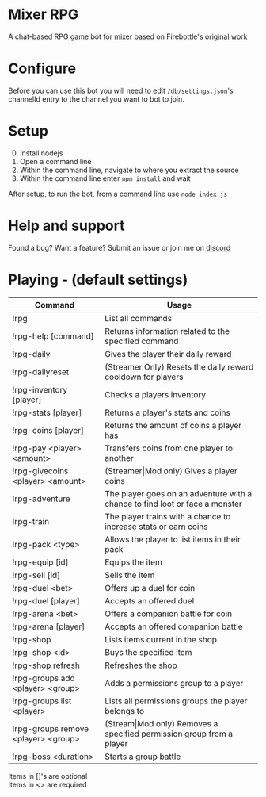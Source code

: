 # Mixer RPG  
A chat-based RPG game bot for [mixer](https://mixer.com) based on Firebottle's [original work](https://github.com/firebottle/mixer-rpg)

# Configure
Before you can use this bot you will need to edit `/db/settings.json`'s channelId entry to the channel you want to bot to join.

# Setup
0. install nodejs  
2. Open a command line
3. Within the command line, navigate to where you extract the source
4. Within the command line enter `npm install` and wait

After setup, to run the bot, from a command line use `node index.js`

# Help and support
Found a bug? Want a feature? Submit an issue or join me on [discord](https://discord.gg/sRTY4hE)

# Playing - (default settings)
| **Command**                             | **Usage**                                                                    |
|-----------------------------------------|------------------------------------------------------------------------------|
| !rpg                                    | List all commands                                                            |
| !rpg-help [command]                     | Returns information related to the specified command                         |
| !rpg-daily                              | Gives the player their daily reward                                          |
| !rpg-dailyreset                         | (Streamer Only) Resets the daily reward cooldown for players                 |
| !rpg-inventory [player]                 | Checks a players inventory                                                   |
| !rpg-stats [player]                     | Returns a player's stats and coins                                           |
| !rpg-coins [player]                     | Returns the amount of coins a player has                                     |
| !rpg-pay \<player\> \<amount\>          | Transfers coins from one player to another                                   |
| !rpg-givecoins \<player\> \<amount\>    | (Streamer\|Mod only) Gives a player coins                                    |
| !rpg-adventure                          | The player goes on an adventure with a chance to find loot or face a monster |
| !rpg-train                              | The player trains with a chance to increase stats or earn coins              |
| !rpg-pack \<type\>                      | Allows the player to list items in their pack                                |
| !rpg-equip [id]                         | Equips the item                                                              |
| !rpg-sell [id]                          | Sells the item                                                               |
| !rpg-duel \<bet\>                       | Offers up a duel for coin                                                    |
| !rpg-duel [player]                      | Accepts an offered duel                                                      |
| !rpg-arena \<bet\>                      | Offers a companion battle for coin                                           |
| !rpg-arena [player]                     | Accepts an offered companion battle                                          |
| !rpg-shop                               | Lists items current in the shop                                              |
| !rpg-shop \<id\>                        | Buys the specified item                                                      |
| !rpg-shop refresh                       | Refreshes the shop                                                           |
| !rpg-groups add \<player\> \<group\>    | Adds a permissions group to a player                                         |
| !rpg-groups list \<player\>             | Lists all permissions groups the player belongs to                           |
| !rpg-groups remove \<player\> \<group\> | (Stream\|Mod only) Removes a specified permission group from a player        |
| !rpg-boss \<duration\>                  | Starts a group battle                                                        |

Items in []'s are optional  
Items in \<\> are required